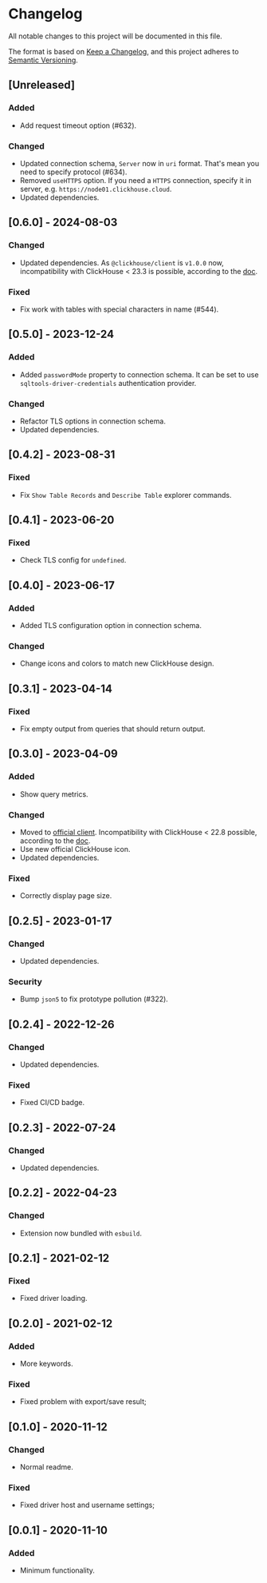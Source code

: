 # Changelog

All notable changes to this project will be documented in this file.

The format is based on [Keep a Changelog](https://keepachangelog.com/en/1.0.0/),
and this project adheres to [Semantic Versioning](https://semver.org/spec/v2.0.0.html).

## [Unreleased]

### Added

- Add request timeout option (#632).

### Changed

- Updated connection schema, `Server` now in `uri` format. That's mean you need
  to specify protocol (#634).
- Removed `useHTTPS` option. If you need a `HTTPS` connection,
  specify it in server, e.g. `https://node01.clickhouse.cloud`.
- Updated dependencies.

## [0.6.0] - 2024-08-03

### Changed

- Updated dependencies. As `@clickhouse/client` is `v1.0.0` now, incompatibility
  with ClickHouse < 23.3 is possible, according to the [doc](https://clickhouse.com/docs/en/integrations/language-clients/javascript#compatibility-with-clickhouse).

### Fixed

- Fix work with tables with special characters in name (#544).

## [0.5.0] - 2023-12-24

### Added

- Added `passwordMode` property to connection schema. It can be set to use
  `sqltools-driver-credentials` authentication provider.

### Changed

- Refactor TLS options in connection schema.
- Updated dependencies.

## [0.4.2] - 2023-08-31

### Fixed

- Fix `Show Table Records` and `Describe Table` explorer commands.

## [0.4.1] - 2023-06-20

### Fixed

- Check TLS config for `undefined`.

## [0.4.0] - 2023-06-17

### Added

- Added TLS configuration option in connection schema.

### Changed

- Change icons and colors to match new ClickHouse design.

## [0.3.1] - 2023-04-14

### Fixed

- Fix empty output from queries that should return output.

## [0.3.0] - 2023-04-09

### Added

- Show query metrics.

### Changed

- Moved to [official client](https://github.com/Clickhouse/clickhouse-js).
  Incompatibility with ClickHouse < 22.8 possible, according to the
  [doc](https://clickhouse.com/docs/en/integrations/language-clients/javascript#compatibility-with-clickhouse).
- Use new official ClickHouse icon.
- Updated dependencies.

### Fixed

- Correctly display page size.

## [0.2.5] - 2023-01-17

### Changed

- Updated dependencies.

### Security

- Bump `json5` to fix prototype pollution (#322).

## [0.2.4] - 2022-12-26

### Changed

- Updated dependencies.

### Fixed

- Fixed CI/CD badge.

## [0.2.3] - 2022-07-24

### Changed

- Updated dependencies.

## [0.2.2] - 2022-04-23

### Changed

- Extension now bundled with `esbuild`.

## [0.2.1] - 2021-02-12

### Fixed

- Fixed driver loading.

## [0.2.0] - 2021-02-12

### Added

- More keywords.

### Fixed

- Fixed problem with export/save result;

## [0.1.0] - 2020-11-12

### Changed

- Normal readme.

### Fixed

- Fixed driver host and username settings;

## [0.0.1] - 2020-11-10

### Added

- Minimum functionality.
